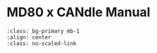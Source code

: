 # MD80 x CANdle Manual

```{figure} images/md80_actuators.jpg
:class: bg-primary mb-1
:align: center
:class: no-scaled-link
```

```{tableofcontents}
```
